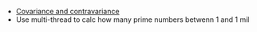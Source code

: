* [Covariance and contravariance](http://george24601.github.io/2018/11/05/covariant-contravariance.html)
* Use multi-thread to calc how many prime numbers betwenn 1 and 1 mil
